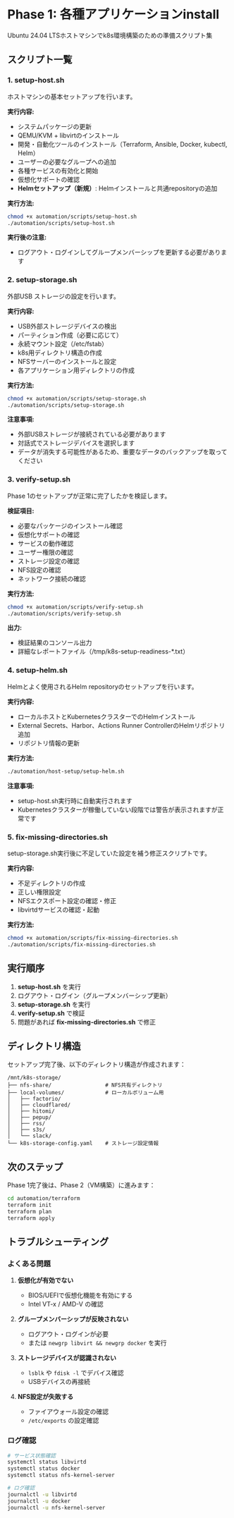 # Phase 1: 各種アプリケーションinstall

Ubuntu 24.04 LTSホストマシンでk8s環境構築のための準備スクリプト集

## スクリプト一覧

### 1. setup-host.sh
ホストマシンの基本セットアップを行います。

**実行内容:**
- システムパッケージの更新
- QEMU/KVM + libvirtのインストール
- 開発・自動化ツールのインストール（Terraform, Ansible, Docker, kubectl, Helm）
- ユーザーの必要なグループへの追加
- 各種サービスの有効化と開始
- 仮想化サポートの確認
- **Helmセットアップ（新規）**: Helmインストールと共通repositoryの追加

**実行方法:**
```bash
chmod +x automation/scripts/setup-host.sh
./automation/scripts/setup-host.sh
```

**実行後の注意:**
- ログアウト・ログインしてグループメンバーシップを更新する必要があります

### 2. setup-storage.sh
外部USB ストレージの設定を行います。

**実行内容:**
- USB外部ストレージデバイスの検出
- パーティション作成（必要に応じて）
- 永続マウント設定（/etc/fstab）
- k8s用ディレクトリ構造の作成
- NFSサーバーのインストールと設定
- 各アプリケーション用ディレクトリの作成

**実行方法:**
```bash
chmod +x automation/scripts/setup-storage.sh
./automation/scripts/setup-storage.sh
```

**注意事項:**
- 外部USBストレージが接続されている必要があります
- 対話式でストレージデバイスを選択します
- データが消失する可能性があるため、重要なデータのバックアップを取ってください

### 3. verify-setup.sh
Phase 1のセットアップが正常に完了したかを検証します。

**検証項目:**
- 必要なパッケージのインストール確認
- 仮想化サポートの確認
- サービスの動作確認
- ユーザー権限の確認
- ストレージ設定の確認
- NFS設定の確認
- ネットワーク接続の確認

**実行方法:**
```bash
chmod +x automation/scripts/verify-setup.sh
./automation/scripts/verify-setup.sh
```

**出力:**
- 検証結果のコンソール出力
- 詳細なレポートファイル（/tmp/k8s-setup-readiness-*.txt）

### 4. setup-helm.sh
Helmとよく使用されるHelm repositoryのセットアップを行います。

**実行内容:**
- ローカルホストとKubernetesクラスターでのHelmインストール
- External Secrets、Harbor、Actions Runner ControllerのHelmリポジトリ追加
- リポジトリ情報の更新

**実行方法:**
```bash
./automation/host-setup/setup-helm.sh
```

**注意事項:**
- setup-host.sh実行時に自動実行されます
- Kubernetesクラスターが稼働していない段階では警告が表示されますが正常です

### 5. fix-missing-directories.sh
setup-storage.sh実行後に不足していた設定を補う修正スクリプトです。

**実行内容:**
- 不足ディレクトリの作成
- 正しい権限設定
- NFSエクスポート設定の確認・修正
- libvirtdサービスの確認・起動

**実行方法:**
```bash
chmod +x automation/scripts/fix-missing-directories.sh
./automation/scripts/fix-missing-directories.sh
```

## 実行順序

1. **setup-host.sh** を実行
2. ログアウト・ログイン（グループメンバーシップ更新）
3. **setup-storage.sh** を実行
4. **verify-setup.sh** で検証
5. 問題があれば **fix-missing-directories.sh** で修正

## ディレクトリ構造

セットアップ完了後、以下のディレクトリ構造が作成されます：

```
/mnt/k8s-storage/
├── nfs-share/                 # NFS共有ディレクトリ
├── local-volumes/             # ローカルボリューム用
│   ├── factorio/
│   ├── cloudflared/
│   ├── hitomi/
│   ├── pepup/
│   ├── rss/
│   ├── s3s/
│   └── slack/
└── k8s-storage-config.yaml    # ストレージ設定情報
```

## 次のステップ

Phase 1完了後は、Phase 2（VM構築）に進みます：

```bash
cd automation/terraform
terraform init
terraform plan
terraform apply
```

## トラブルシューティング

### よくある問題

1. **仮想化が有効でない**
   - BIOS/UEFIで仮想化機能を有効にする
   - Intel VT-x / AMD-V の確認

2. **グループメンバーシップが反映されない**
   - ログアウト・ログインが必要
   - または `newgrp libvirt && newgrp docker` を実行

3. **ストレージデバイスが認識されない**
   - `lsblk` や `fdisk -l` でデバイス確認
   - USBデバイスの再接続

4. **NFS設定が失敗する**
   - ファイアウォール設定の確認
   - `/etc/exports` の設定確認

### ログ確認

```bash
# サービス状態確認
systemctl status libvirtd
systemctl status docker
systemctl status nfs-kernel-server

# ログ確認
journalctl -u libvirtd
journalctl -u docker
journalctl -u nfs-kernel-server
```